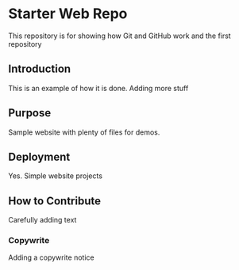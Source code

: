 # Starter Web Repo

This repository is for showing how Git and GitHub work and the first repository

## Introduction 

This is an example of how it is done.  Adding more stuff

## Purpose

Sample website with plenty of files for demos.

## Deployment 

Yes.  Simple website projects

## How to Contribute

Carefully adding text

### Copywrite
Adding a copywrite notice